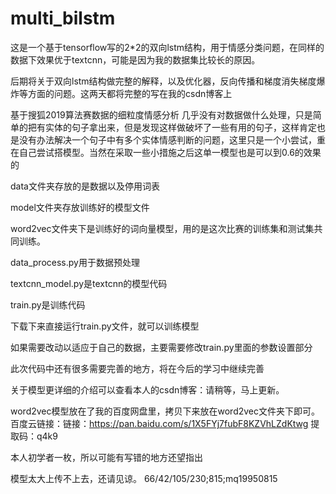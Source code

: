 # multi_bilstm



这是一个基于tensorflow写的2*2的双向lstm结构，用于情感分类问题，在同样的数据下效果优于textcnn，可能是因为我的数据集比较长的原因。

后期将关于双向lstm结构做完整的解释，以及优化器，反向传播和梯度消失梯度爆炸等方面的问题。这两天都将完整的写在我的csdn博客上

基于搜狐2019算法赛数据的细粒度情感分析 几乎没有对数据做什么处理，只是简单的把有实体的句子拿出来，但是发现这样做破坏了一些有用的句子，这样肯定也是没有办法解决一个句子中有多个实体情感判断的问题，这里只是一个小尝试，重在自己尝试搭模型。当然在采取一些小措施之后这单一模型也是可以到0.6的效果的

data文件夹存放的是数据以及停用词表

model文件夹存放训练好的模型文件

word2vec文件夹下是训练好的词向量模型，用的是这次比赛的训练集和测试集共同训练。

data_process.py用于数据预处理

textcnn_model.py是textcnn的模型代码

train.py是训练代码

下载下来直接运行train.py文件，就可以训练模型

如果需要改动以适应于自己的数据，主要需要修改train.py里面的参数设置部分

此次代码中还有很多需要完善的地方，将在今后的学习中继续完善


关于模型更详细的介绍可以查看本人的csdn博客：请稍等，马上更新。

word2vec模型放在了我的百度网盘里，拷贝下来放在word2vec文件夹下即可。百度云链接：链接：https://pan.baidu.com/s/1X5FYj7fubF8KZVhLZdKtwg 
提取码：q4k9 

本人初学者一枚，所以可能有写错的地方还望指出

模型太大上传不上去，还请见谅。
66/42/105/230;815;mq19950815
